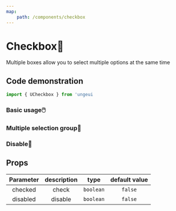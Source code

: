 ```yaml
---
map:
    path: /components/checkbox
---
```


# Checkbox💠

Multiple boxes allow you to select multiple options at the same time

## Code demonstration

```js
import { UCheckbox } from 'ungeui
```

### Basic usage🖱️

<demo src="./demo/checked.vue"
  language="vue"
  title="🖱️basic usage"
  desc="Click to switch options">
</demo>

### Multiple selection group🔱

<demo src="./demo/group.vue"
  language="vue"
  title="🔱basic usage"
  desc="more elegant group control">
</demo>

### Disable🚫

<demo src="./demo/disabled.vue"
  language="vue"
  title="🚫basic usage"
  desc="Disabled disables the multi selection box and the color turns gray">
</demo>

## Props

|   Parameter   | description   |  type | default value  |
| :------: | :------: | :-------: | :-----: |
| checked | check  | `boolean`  | `false` |
| disabled | disable  | `boolean`  | `false` |
